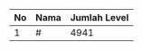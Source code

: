 | No | Nama            | Jumlah Level |
|----|-----------------|--------------|
| 1  | #    |    4941        |
